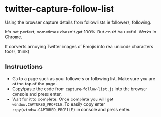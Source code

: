 # twitter-capture-follow-list
Using the browser capture details from follow lists ie followers, following.

It's not perfect, sometimes doesn't get 100%. But could be useful. Works in Chrome.

It converts annoying Twitter images of Emojis into real unicode characters too! (I think)

## Instructions

- Go to a page such as your followers or following list. Make sure you are at the top of the page.
- Copy/paste the code from `capture-follow-list.js` into the browser console and press enter.
- Wait for it to complete. Once complete you will get `window.CAPTURED_PROFILE`. To easily copy enter `copy(window.CAPTURED_PROFILE)` in console and press enter.